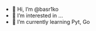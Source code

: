 - 👋 Hi, I’m @basr1ko
- 👀 I’m interested in ...
- 🌱 I’m currently learning Pyt, Go

<!---
basr1ko/basr1ko is a ✨ special ✨ repository because its `README.md` (this file) appears on your GitHub profile.
You can click the Preview link to take a look at your changes.
--->
